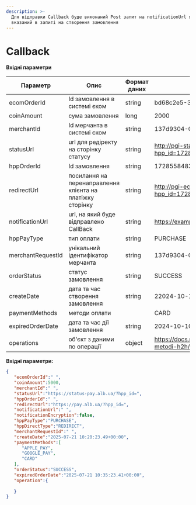 ```yaml
---
description: >-
  Для відправки Callback буде виконаний Post запит на notificationUrl який був
  вказаний в запиті на створення замовлення
---
```


# Callback

**Вхідні параметри**

<table><thead><tr><th>Параметр</th><th>Опис</th><th width="141">Формат даних</th><th>Приклад</th></tr></thead><tbody><tr><td>ecomOrderId</td><td>Id замовлення в системі єком</td><td>string</td><td>bd68c2e5-3642-4527-90c3-e3fd8a73e594</td></tr><tr><td>coinAmount</td><td>сума замовлення</td><td>long</td><td>2000</td></tr><tr><td>merchantId</td><td>Id мерчанта в системі єком</td><td>string</td><td>137d9304-0368-11ed-b939-0242ac120002</td></tr><tr><td>statusUrl</td><td>url для редіректу на сторінку статусу</td><td>string</td><td><a href="http://pgi-status-ecom-release.develop.bankalliance.ua/?hpp_id=17285584837476oqrSs7PszY">http://pgi-status-ecom-release.develop.bankalliance.ua/?hpp_id=17285584837476oqrSs7PszY</a></td></tr><tr><td>hppOrderId</td><td>Id замовлення</td><td>string</td><td>17285584837476oqrSs7PszY</td></tr><tr><td>redirectUrl</td><td>посилання на перенаправлення клієнта на платіжку сторінку </td><td>string</td><td><a href="http://pgi-ecom-release.develop.bankalliance.ua/?hpp_id=17285584837476oqrSs7PszY">http://pgi-ecom-release.develop.bankalliance.ua/?hpp_id=17285584837476oqrSs7PszY</a></td></tr><tr><td>notificationUrl</td><td>url, на який буде відправлено CallBack</td><td>string</td><td><a href="https://example.com/notify">https://example.com/notify</a></td></tr><tr><td>hppPayType</td><td>тип оплати</td><td>string</td><td>PURCHASE</td></tr><tr><td>merchantRequestId</td><td>унікальний ідентифікатор мерчанта</td><td>string</td><td>137d9304-0318-11ed-b939-0241ac120104</td></tr><tr><td>orderStatus</td><td>статус замовлення </td><td>string</td><td>SUCCESS</td></tr><tr><td>createDate</td><td>дата та час створення замовлення</td><td>string</td><td>22024-10-10 14:08:03.67+03:00</td></tr><tr><td>paymentMethods</td><td>методи оплати </td><td></td><td>CARD</td></tr><tr><td>expiredOrderDate</td><td>дата та час дії замовлення </td><td>string</td><td>2024-10-10 14:23:03.67+03:00</td></tr><tr><td>operations</td><td>об'єкт з даними по операції</td><td>object</td><td><a href="https://docs.merchant.alb.ua/~/revisions/abJLhIBPG580oCHyrm7Q/platizhni-metodi-h2h/callback">https://docs.merchant.alb.ua/~/revisions/abJLhIBPG580oCHyrm7Q/platizhni-metodi-h2h/callback</a></td></tr></tbody></table>

**Вхідні параметри:**&#x20;

```json
{
   "ecomOrderId":" ",
   "coinAmount":5000,
   "merchantId":" ",
   "statusUrl":"https://status-pay.alb.ua/?hpp_id=",
   "hppOrderId":" ",
   "redirectUrl":"https://pay.alb.ua/?hpp_id=",
   "notificationUrl":" ",
   "notificationEncryption":false,
   "hppPayType":"PURCHASE",
   "hppDirectType":"REDIRECT",
   "merchantRequestId":" ",
   "createDate":"2025-07-21 10:20:23.49+00:00",
   "paymentMethods":[
      "APPLE_PAY",
      "GOOGLE_PAY",
      "CARD"
   ],
   "orderStatus":"SUCCESS",
   "expiredOrderDate":"2025-07-21 10:35:23.41+00:00",
   "operation":{
      
   }
}
```

